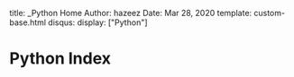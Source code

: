 title: _Python Home
Author: hazeez
Date: Mar 28, 2020
template: custom-base.html
disqus: 
display: ["Python"]

# Python Index
